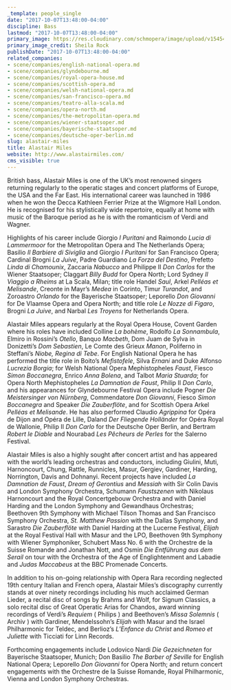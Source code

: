 ```yaml
---
_template: people_single
date: "2017-10-07T13:48:00-04:00"
discipline: Bass
lastmod: "2017-10-07T13:48:00-04:00"
primary_image: https://res.cloudinary.com/schmopera/image/upload/v1545409169/media/webhook-uploads/1507398162975/portrait-2.jpg.jpg
primary_image_credit: Sheila Rock
publishDate: "2017-10-07T13:48:00-04:00"
related_companies:
- scene/companies/english-national-opera.md
- scene/companies/glyndebourne.md
- scene/companies/royal-opera-house.md
- scene/companies/scottish-opera.md
- scene/companies/welsh-national-opera.md
- scene/companies/san-francisco-opera.md
- scene/companies/teatro-alla-scala.md
- scene/companies/opera-north.md
- scene/companies/the-metropolitan-opera.md
- scene/companies/wiener-staatsoper.md
- scene/companies/bayerische-staatsoper.md
- scene/companies/deutsche-oper-berlin.md
slug: alastair-miles
title: Alastair Miles
website: http://www.alastairmiles.com/
cms_visible: true
---
```


British bass, Alastair Miles is one of the UK’s most renowned singers returning regularly to the operatic stages and concert platforms of Europe, the USA and the Far East. His international career was launched in 1986 when he won the Decca Kathleen Ferrier Prize at the Wigmore Hall London. He is recognised for his stylistically wide repertoire, equally at home with music of the Baroque period as he is with the romanticism of Verdi and Wagner.

Highlights of his career include Giorgio *I Puritani* and Raimondo *Lucia di Lammermoor* for the Metropolitan Opera and The Netherlands Opera; Basilio *Il Barbiere di Siviglia* and Giorgio *I Puritani* for San Francisco Opera; Cardinal Brogni *La Juive*, Padre Guardiano  *La Forza del Destino*, Prefetto *Linda di Chamounix*, Zaccaria *Nabucco* and Philippe II *Don Carlos* for the Wiener Staatsoper; Claggart *Billy Budd* for Opera North; Lord Sydney *Il Viaggio a Rheims* at La Scala, Milan; title role Handel *Saul*, Arkel *Pelléas et Melisande*, Creonte in Mayr’s *Medea* in Corinto, Timur *Turandot*, and Zoroastro *Orlando* for the Bayerische Staatsoper; Leporello *Don Giovanni* for De Vlaamse Opera and Opera North; and title role *Le Nozze di Figaro*, Brogni *La Juive*, and Narbal *Les Troyens* for Netherlands Opera.

Alastair Miles appears regularly at the Royal Opera House, Covent Garden where his roles have included Colline *La bohème*, Rodolfo *La Sonnambula*, Elmiro in Rossini’s *Otello*, Banquo *Macbeth*, Dom Juam de Sylva in Donizetti’s *Dom Sebastien*, Le Comte des Grieux *Manon*, Poliferno in Steffani’s *Niobe, Regina di Tebe*. For English National Opera he has performed the title role in Boito’s *Mefistofele*, Silva *Ernani* and Duke Alfonso *Lucrezia Borgia*; for Welsh National Opera Mephistopheles *Faust*, Fiesco *Simon Boccanegra*, Enrico *Anna Bolena*, and Talbot *Maria Stuarda*; for Opera North Mephistopheles *La Damnation de Faust*, Philip II *Don Carlo*, and his appearances for Glyndebourne Festival Opera include Pogner *Die Meistersinger von Nürnberg*, Commendatore *Don Giovanni*, Fiesco *Simon Boccanegra* and Speaker *Die Zauberflöte*, and for Scottish Opera Arkel *Pelléas et Melisande*. He has also performed Claudio *Agrippina* for Opéra de Dijon  and Opéra de Lille, Daland *Der Fliegende Holländer* for Opéra Royal de Wallonie, Philip II *Don Carlo* for the Deutsche Oper Berlin, and Bertram *Robert le Diable* and Nourabad *Les Pêcheurs de Perles* for the Salerno Festival.

Alastair Miles is also a highly sought after concert artist and has appeared with the world’s leading orchestras and conductors, including Giulini, Muti, Harnoncourt, Chung, Rattle, Runnicles, Masur, Gergiev, Gardiner, Harding, Norrington, Davis and Dohnanyi.  Recent projects have included *La Damnation de Faust*, *Dream of Gerontius* and *Messiah* with Sir Colin Davis and London Symphony Orchestra, Schumann *Faustszenen* with Nikolaus Harnoncourt and the Royal Concertgebouw Orchestra and with Daniel Harding and the London Symphony and Gewandhaus Orchestras; Beethoven 9th Symphony with Michael Tilson Thomas and San Francisco Symphony Orchestra, *St. Matthew Passion* with the Dallas Symphony, and Sarastro *Die Zauberflöte* with Daniel Harding at the Lucerne Festival, *Elijah* at the Royal Festival Hall with Masur and the LPO, Beethoven 9th Symphony with Wiener Symphoniker, Schubert Mass No. 6 with the Orchestre de la Suisse Romande and Jonathan Nott, and Osmin *Die Entführung aus dem Serail* on tour with the Orchestra of the Age of Englightenment and Labadie and *Judas Maccabeus* at the BBC Promenade Concerts.

In addition to his on-going relationship with Opera Rara recording neglected 19th century Italian and French opera, Alastair Miles’s discography currently stands at over ninety recordings including his much acclaimed German Lieder, a recital disc of songs by Brahms and Wolf, for Signum Classics, a solo recital disc of Great Operatic Arias for Chandos, award winning recordings of Verdi’s *Requiem* ( Philips ) and Beethoven’s *Missa Solemnis* ( Archiv ) with Gardiner, Mendelssohn’s *Elijah* with Masur and the Israel Philharmonic for Teldec, and Berlioz’s *L’Enfance du Christ* and *Romeo et Juliette* with Ticciati for Linn Records.

Forthcoming engagements include Lodovico Nardi *Die Gezeichneten* for Bayerische Staatsoper, Munich; Don Basilio *The Barber of Seville* for English National Opera; Leporello *Don Giovanni* for Opera North; and return concert engagements with the Orchestre de la Suisse Romande, Royal Philharmonic, Vienna and London Symphony Orchestras.
